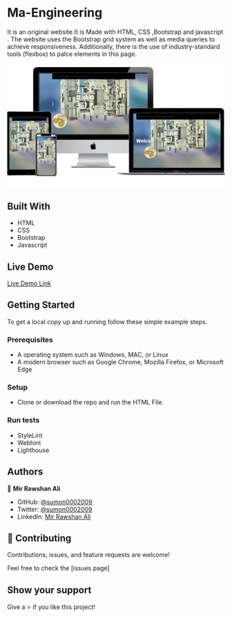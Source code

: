 # Ma-Engineering


It is an original website.It is Made with HTML, CSS ,Bootstrap and javascript . The website uses the Bootstrap grid system as well as media queries to achieve responsiveness. Additionally, there is the use of industry-standard tools (flexbox) to palce elements in this page.



![screenshot](./assets/images/screenshot.png)

            

## Built With

- HTML
- CSS
- Bootstrap
- Javascript

## Live Demo

[Live Demo Link](https://rawcdn.githack.com/sumon0002001/ma-engineering/616121b2385a3fb4e34b95725dfe30a0f0ecac05/index.html)


## Getting Started

To get a local copy up and running follow these simple example steps.

### Prerequisites

- A operating system such as Windows, MAC, or Linux
- A modern browser such as Google Chrome, Mozilla Firefox, or Microsoft Edge

### Setup
- Clone or download the repo and run the HTML File.

### Run tests
- StyleLint
- Webhint
- Lighthouse


## Authors

👤 **Mir Rawshan Ali**

- GitHub: [@sumon0002009](https://github.com/sumon0002001)
- Twitter: [@sumon0002009](https://twitter.com/Sumon0002009)
- LinkedIn: [Mir Rawshan Ali](https://www.linkedin.com/in/mir-rawshan-ali-27b6a5198/)

## 🤝 Contributing

Contributions, issues, and feature requests are welcome!

Feel free to check the [issues page]

## Show your support

Give a ⭐️ if you like this project!

